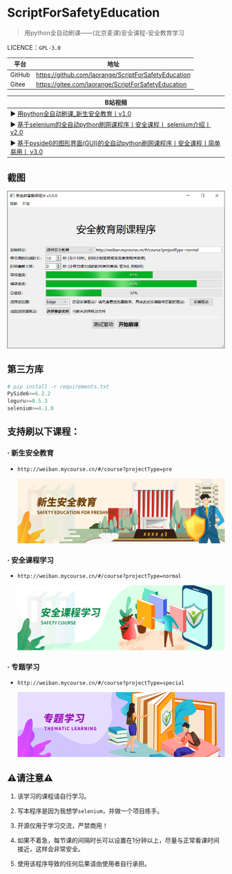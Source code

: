 # ScriptForSafetyEducation

> 用python全自动刷课——(北京麦课)安全课程-安全教育学习

LICENCE：`GPL-3.0`

| 平台   | 地址                                                 |
| ------ | ---------------------------------------------------- |
| GitHub | https://github.com/laorange/ScriptForSafetyEducation |
| Gitee  | https://gitee.com/laorange/ScriptForSafetyEducation  |

| B站视频                                                      |
| ------------------------------------------------------------ |
| ▶ [用python全自动刷课_新生安全教育丨v1.0](https://www.bilibili.com/video/BV1UL411t7CR) |
| ▶ [基于selenium的全自动python刷网课程序丨安全课程丨 selenium介绍丨v2.0](https://www.bilibili.com/video/BV1TL411c7mt) |
| ▶ [基于pyside6的图形界面(GUI)的全自动python刷网课程序丨安全课程丨简单易用丨 v3.0](https://www.bilibili.com/video/BV1Bu411278n) |

## 截图

![demo.png](static/demo.png)

## 第三方库

```python
# pip install -r requirements.txt
PySide6>=6.2.2
loguru>=0.5.3
selenium>=4.1.0
```

## 支持刷以下课程：

### · 新生安全教育 

+ `http://weiban.mycourse.cn/#/course?projectType=pre` 

  ![pre.png](static/pre.png)

### · 安全课程学习 

+ `http://weiban.mycourse.cn/#/course?projectType=normal` 

  ![normal.png](static/normal.png)
  
### · 专题学习 

+ `http://weiban.mycourse.cn/#/course?projectType=special` 

  ![special.png](static/special.png)

## ⚠请注意⚠

1. 该学习的课程请自行学习。

2. 写本程序是因为我想学`selenium`，并做一个项目练手。

3. 开源仅用于学习交流，严禁商用！
4. 如果不着急，每节课的间隔时长可以设置在1分钟以上，尽量与正常看课时间接近，这样会非常安全。

4. 使用该程序导致的任何后果请由使用者自行承担。
